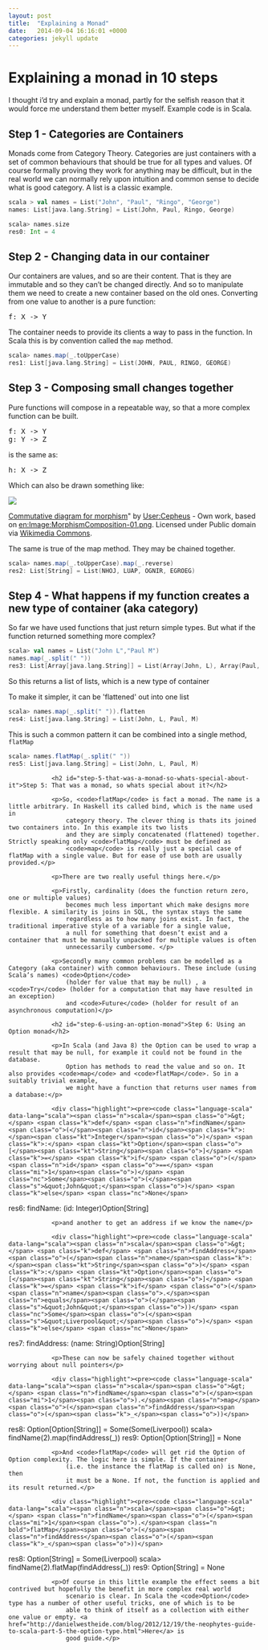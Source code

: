 ```yaml
---
layout: post
title:  "Explaining a Monad"
date:   2014-09-04 16:16:01 +0000
categories: jekyll update
---
```

                
# Explaining a monad in 10 steps


I thought i’d try and explain a monad, partly for the selfish reason that it would force me
                    understand them better myself. Example code is in Scala.

## Step 1 - Categories are Containers

Monads come from Category Theory. Categories are just containers with a set of common behaviours
                    that should be true for all types and values. Of course formally proving they work for anything may be
                    difficult, but in the real world we can normally rely upon intuition and common sense to decide what
                    is good category. A list is a classic example.
```scala
scala > val names = List("John", "Paul", "Ringo", "George")
names: List[java.lang.String] = List(John, Paul, Ringo, George)

scala> names.size
res0: Int = 4
```                    

## Step 2 - Changing data in our container

Our containers are values, and so are their content. That is they are immutable and so they can’t be changed directly. And so
to manipulate them we need to create a new container based on the old ones. Converting from one value to another
                    is a pure function:

<pre>
f: X -&gt; Y
</pre>

The container needs to provide its clients a way to pass in the function. In Scala this is by
                    convention called the <code>map</code> method.

```scala
scala> names.map(_.toUpperCase)
res1: List[java.lang.String] = List(JOHN, PAUL, RINGO, GEORGE)
```

## Step 3 - Composing small changes together

Pure functions will compose in a repeatable way, so that a more complex function can be built.

<pre>
f: X -&gt; Y
g: Y -&gt; Z
</pre>

is the same as:

<pre>
h: X -&gt; Z
</pre>

Which can also be drawn something like:

<p><img src="http://upload.wikimedia.org/wikipedia/commons/1/1a/MorphismComposition-01.png" /></p>
<div class="footnote">
     <a href="http://commons.wikimedia.org/wiki/File:Commutative_diagram_for_morphism.svg#mediaviewer/File:Commutative_diagram_for_morphism.svg">Commutative diagram for morphism</a>" by <a href="//commons.wikimedia.org/wiki/User:Cepheus" title="User:Cepheus">User:Cepheus</a> - Own work, based on <a href="//en.wikipedia.org/wiki/Image:MorphismComposition-01.png" class="extiw" title="en:Image:MorphismComposition-01.png">en:Image:MorphismComposition-01.png</a>. Licensed under Public domain via <a href="//commons.wikimedia.org/wiki/">Wikimedia Commons</a>.
</div>

The same is true of the map method. They may be chained together.

```scala
scala> names.map(_.toUpperCase).map(_.reverse)
res2: List[String] = List(NHOJ, LUAP, OGNIR, EGROEG)
```

## Step 4 - What happens if my function creates a new type of container (aka category)

So far we have used functions that just return simple types. But what if the function returned something
                    more complex?

```scala
scala> val names = List("John L","Paul M")
names.map(_.split(" "))
res3: List[Array[java.lang.String]] = List(Array(John, L), Array(Paul, M)
```

So this returns a list of lists, which is a new type of container

To make it simpler, it can be 'flattened' out into one list

```scala
scala> names.map(_.split(" ")).flatten
res4: List[java.lang.String] = List(John, L, Paul, M)
```

This is such a common pattern it can be combined into a single method, <code> flatMap </code>

```scala
scala> names.flatMap(_.split(" "))
res5: List[java.lang.String] = List(John, L, Paul, M)
```


                <h2 id="step-5-that-was-a-monad-so-whats-special-about-it">Step 5: That was a monad, so whats special about it?</h2>

                <p>So, <code>flatMap</code> is fact a monad. The name is a little arbitrary. In Haskell its called bind, which is the name used in
                    category theory. The clever thing is thats its joined two containers into. In this example its two lists
                    and they are simply concatenated (flattened) together. Strictly speaking only <code>flatMap</code> must be defined as
                    <code>map</code> is really just a special case of flatMap with a single value. But for ease of use both are usually provided.</p>

                <p>There are two really useful things here.</p>

                <p>Firstly, cardinality (does the function return zero, one or multiple values)
                    becomes much less important which make designs more flexible. A similarity is joins in SQL, the syntax stays the same
                    regardless as to how many joins exist. In fact, the traditional imperative style of a variable for a single value,
                    a null for something that doesn’t exist and a container that must be manually unpacked for multiple values is often
                    unnecessarily cumbersome. </p>

                <p>Secondly many common problems can be modelled as a Category (aka container) with common behaviours. These include (using Scala’s names) <code>Option</code>
                    (holder for value that may be null) , a <code>Try</code> (holder for a computation that may have resulted in an exception)
                    and <code>Future</code> (holder for result of an asynchronous computation)</p>

                <h2 id="step-6-using-an-option-monad">Step 6: Using an Option monad</h2>

                <p>In Scala (and Java 8) the Option can be used to wrap a result that may be null, for example it could not be found in the database.
                    Option has methods to read the value and so on. It also provides <code>map</code> and <code>flatMap</code>. So in a suitably trivial example,
                    we might have a function that returns user names from a database:</p>

                <div class="highlight"><pre><code class="language-scala" data-lang="scala"><span class="n">scala</span><span class="o">&gt;</span> <span class="k">def</span> <span class="n">findName</span> <span class="o">(</span><span class="n">id</span><span class="k">:</span><span class="kt">Integer</span><span class="o">)</span> <span class="k">:</span> <span class="kt">Option</span><span class="o">[</span><span class="kt">String</span><span class="o">]</span> <span class="k">=</span> <span class="k">if</span> <span class="o">(</span><span class="n">id</span> <span class="o">==</span> <span class="mi">1</span><span class="o">)</span> <span class="nc">Some</span><span class="o">(</span><span class="s">&quot;John&quot;</span><span class="o">)</span> <span class="k">else</span> <span class="nc">None</span>
<span class="n">res6</span><span class="k">:</span> <span class="kt">findName:</span> <span class="o">(</span><span class="kt">id:</span> <span class="kt">Integer</span><span class="o">)</span><span class="kt">Option</span><span class="o">[</span><span class="kt">String</span><span class="o">]</span></code></pre></div>

                <p>and another to get an address if we know the name</p>

                <div class="highlight"><pre><code class="language-scala" data-lang="scala"><span class="n">scala</span><span class="o">&gt;</span> <span class="k">def</span> <span class="n">findAddress</span> <span class="o">(</span><span class="n">name</span><span class="k">:</span><span class="kt">String</span><span class="o">)</span> <span class="k">:</span> <span class="kt">Option</span><span class="o">[</span><span class="kt">String</span><span class="o">]</span> <span class="k">=</span> <span class="k">if</span> <span class="o">(</span><span class="n">name</span><span class="o">.</span><span class="n">equals</span><span class="o">(</span><span class="s">&quot;John&quot;</span><span class="o">))</span> <span class="nc">Some</span><span class="o">(</span><span class="s">&quot;Liverpool&quot;</span><span class="o">)</span> <span class="k">else</span> <span class="nc">None</span>
<span class="n">res7</span><span class="k">:</span> <span class="kt">findAddress:</span> <span class="o">(</span><span class="kt">name:</span> <span class="kt">String</span><span class="o">)</span><span class="kt">Option</span><span class="o">[</span><span class="kt">String</span><span class="o">]</span></code></pre></div>

                <p>These can now be safely chained together without worrying about null pointers</p>

                <div class="highlight"><pre><code class="language-scala" data-lang="scala"><span class="n">scala</span><span class="o">&gt;</span> <span class="n">findName</span><span class="o">(</span><span class="mi">1</span><span class="o">).</span><span class="n">map</span><span class="o">(</span><span class="n">findAddress</span><span class="o">(</span><span class="k">_</span><span class="o">))</span>
<span class="n">res8</span><span class="k">:</span> <span class="kt">Option</span><span class="o">[</span><span class="kt">Option</span><span class="o">[</span><span class="kt">String</span><span class="o">]]</span> <span class="k">=</span> <span class="nc">Some</span><span class="o">(</span><span class="nc">Some</span><span class="o">(</span><span class="nc">Liverpool</span><span class="o">))</span>
<span class="n">scala</span><span class="o">&gt;</span> <span class="n">findName</span><span class="o">(</span><span class="mi">2</span><span class="o">).</span><span class="n">map</span><span class="o">(</span><span class="n">findAddress</span><span class="o">(</span><span class="k">_</span><span class="o">))</span>
<span class="n">res9</span><span class="k">:</span> <span class="kt">Option</span><span class="o">[</span><span class="kt">Option</span><span class="o">[</span><span class="kt">String</span><span class="o">]]</span> <span class="k">=</span> <span class="nc">None</span></code></pre></div>

                <p>And <code>flatMap</code> will get rid the Option of Option complexity. The logic here is simple. If the container
                    (i.e. the instance the flatMap is called on) is None, then
                    it must be a None. If not, the function is applied and its result returned.</p>

                <div class="highlight"><pre><code class="language-scala" data-lang="scala"><span class="n">scala</span><span class="o">&gt;</span> <span class="n">findName</span><span class="o">(</span><span class="mi">1</span><span class="o">).</span><span class="n bold">flatMap</span><span class="o">(</span><span class="n">findAddress</span><span class="o">(</span><span class="k">_</span><span class="o">))</span>
<span class="n">res8</span><span class="k">:</span> <span class="kt">Option</span><span class="o">[</span><span class="kt">String</span><span class="o">]</span> <span class="k">=</span> <span class="nc">Some</span><span class="o">(</span><span class="nc">Liverpool</span><span class="o">)</span>
<span class="n">scala</span><span class="o">&gt;</span> <span class="n">findName</span><span class="o">(</span><span class="mi">2</span><span class="o">).</span><span class="n bold">flatMap</span><span class="o">(</span><span class="n">findAddress</span><span class="o">(</span><span class="k">_</span><span class="o">))</span>
<span class="n">res9</span><span class="k">:</span> <span class="kt">Option</span><span class="o">[</span><span class="kt">String</span><span class="o">]</span> <span class="k">=</span> <span class="nc">None</span></code></pre></div>

                <p>Of course in this little example the effect seems a bit contrived but hopefully the benefit in more complex real world
                    scenario is clear. In Scala the <code>Option</code> type has a number of other useful tricks, one of which is to be
                    able to think of itself as a collection with either one value or empty. <a href="http://danielwestheide.com/blog/2012/12/19/the-neophytes-guide-to-scala-part-5-the-option-type.html">Here</a> is
                    good guide.</p>

